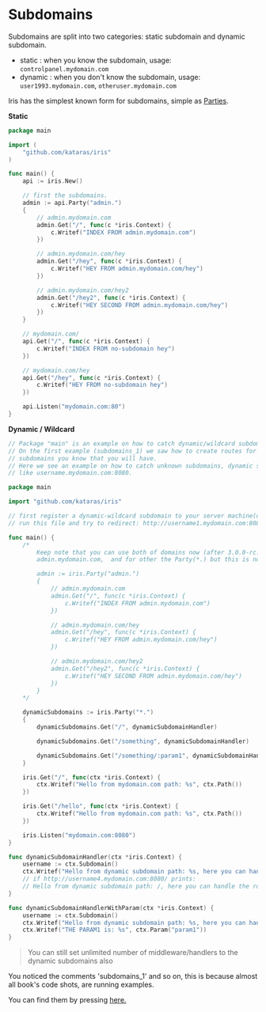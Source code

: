 # Subdomains

Subdomains are split into two categories: static subdomain and dynamic subdomain.

* static : when you know the subdomain, usage: `controlpanel.mydomain.com`
* dynamic : when you don't know the subdomain, usage: `user1993.mydomain.com`, `otheruser.mydomain.com`

Iris has the simplest known form for subdomains, simple as [Parties](party.md).

**Static**

```go
package main

import (
    "github.com/kataras/iris"
)

func main() {
    api := iris.New()

    // first the subdomains.
    admin := api.Party("admin.")
    {
        // admin.mydomain.com
        admin.Get("/", func(c *iris.Context) {
            c.Writef("INDEX FROM admin.mydomain.com")
        })

        // admin.mydomain.com/hey
        admin.Get("/hey", func(c *iris.Context) {
            c.Writef("HEY FROM admin.mydomain.com/hey")
        })

        // admin.mydomain.com/hey2
        admin.Get("/hey2", func(c *iris.Context) {
            c.Writef("HEY SECOND FROM admin.mydomain.com/hey")
        })
    }

    // mydomain.com/
    api.Get("/", func(c *iris.Context) {
        c.Writef("INDEX FROM no-subdomain hey")
    })

    // mydomain.com/hey
    api.Get("/hey", func(c *iris.Context) {
        c.Writef("HEY FROM no-subdomain hey")
    })

    api.Listen("mydomain.com:80")
}

```

**Dynamic / Wildcard**

```go
// Package "main" is an example on how to catch dynamic/wildcard subdomains.
// On the first example (subdomains_1) we saw how to create routes for static subdomains,
// subdomains you know that you will have.
// Here we see an example on how to catch unknown subdomains, dynamic subdomains,
// like username.mydomain.com:8080.

package main

import "github.com/kataras/iris"

// first register a dynamic-wildcard subdomain to your server machine(dns/...) (check ./hosts if you use windows).
// run this file and try to redirect: http://username1.mydomain.com:8080/, http://username2.mydomain.com:8080/, http://username1.mydomain.com/something, http://username1.mydomain.com/something/sadsadsa

func main() {
    /*
        Keep note that you can use both of domains now (after 3.0.0-rc.1)
        admin.mydomain.com,  and for other the Party(*.) but this is not this example's purpose

        admin := iris.Party("admin.")
        {
            // admin.mydomain.com
            admin.Get("/", func(c *iris.Context) {
                c.Writef("INDEX FROM admin.mydomain.com")
            })

            // admin.mydomain.com/hey
            admin.Get("/hey", func(c *iris.Context) {
                c.Writef("HEY FROM admin.mydomain.com/hey")
            })

            // admin.mydomain.com/hey2
            admin.Get("/hey2", func(c *iris.Context) {
                c.Writef("HEY SECOND FROM admin.mydomain.com/hey")
            })
        }
    */

    dynamicSubdomains := iris.Party("*.")
    {
        dynamicSubdomains.Get("/", dynamicSubdomainHandler)

        dynamicSubdomains.Get("/something", dynamicSubdomainHandler)

        dynamicSubdomains.Get("/something/:param1", dynamicSubdomainHandlerWithParam)
    }

    iris.Get("/", func(ctx *iris.Context) {
        ctx.Writef("Hello from mydomain.com path: %s", ctx.Path())
    })

    iris.Get("/hello", func(ctx *iris.Context) {
        ctx.Writef("Hello from mydomain.com path: %s", ctx.Path())
    })

    iris.Listen("mydomain.com:8080")
}

func dynamicSubdomainHandler(ctx *iris.Context) {
    username := ctx.Subdomain()
    ctx.Writef("Hello from dynamic subdomain path: %s, here you can handle the route for dynamic subdomains, handle the user: %s", ctx.Path(), username)
    // if http://username4.mydomain.com:8080/ prints:
    // Hello from dynamic subdomain path: /, here you can handle the route for dynamic subdomains, handle the user: username4
}

func dynamicSubdomainHandlerWithParam(ctx *iris.Context) {
    username := ctx.Subdomain()
    ctx.Writef("Hello from dynamic subdomain path: %s, here you can handle the route for dynamic subdomains, handle the user: %s", ctx.Path(), username)
    ctx.Writef("THE PARAM1 is: %s", ctx.Param("param1"))
}
```

> You can still set unlimited number of middleware\/handlers to the dynamic subdomains also

You noticed the comments  'subdomains\_1' and so on, this is because almost all book's code shots, are running examples.

You can find them by pressing [here.](https://github.com/iris-contrib/examples)
